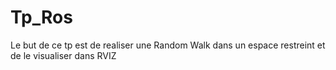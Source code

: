 # Tp_Ros
Le but de ce tp est de realiser une Random Walk dans un espace restreint et de le visualiser dans RVIZ
